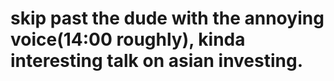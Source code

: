 <!--
id: 2709535023
link: http://tumblr.atmos.org/post/2709535023/skip-past-the-dude-with-the-annoying-voice-14-00
slug: skip-past-the-dude-with-the-annoying-voice-14-00
date: Tue Jan 11 2011 21:45:00 GMT-0800 (PST)
publish: 2011-01-011
tags: 
title: skip past the dude with the annoying voice(14:00 roughly), kinda interesting talk on asian investing.
-->


skip past the dude with the annoying voice(14:00 roughly), kinda interesting talk on asian investing.
=====================================================================================================



